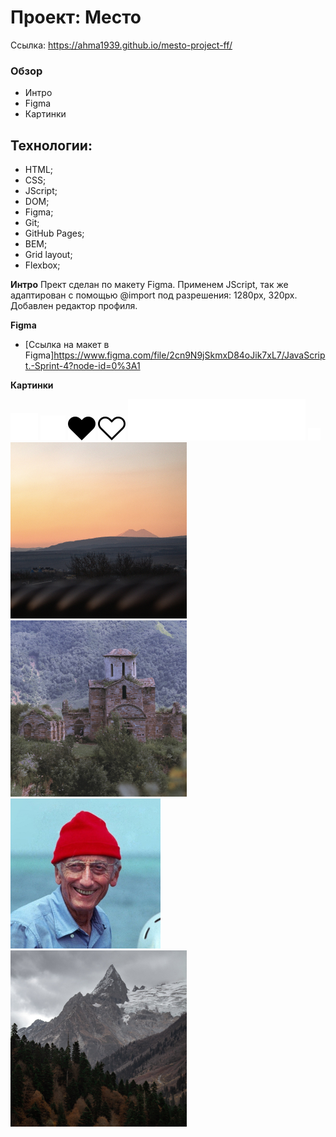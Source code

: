 # Проект: Место

Ссылка:
https://ahma1939.github.io/mesto-project-ff/

### Обзор
* Интро
* Figma
* Картинки

## Технологии: 

  * HTML;
  * CSS;
  * JScript;
  * DOM;
  * Figma;
  * Git;
  * GitHub Pages;
  * BEM;
  * Grid layout;
  * Flexbox;


**Интро**
Прект сделан по макету Figma.
Применем JScript, так же адаптирован с помощью @import под разрешения: 1280px, 320px. Добавлен редактор профиля.

**Figma**

* [Ссылка на макет в Figma]https://www.figma.com/file/2cn9N9jSkmxD84oJik7xL7/JavaScript.-Sprint-4?node-id=0%3A1

**Картинки**

<img src="./images/Add Button.svg" alt="">
<img src="./images/Close Button.svg" alt="">
<img src="./images/Like Button Active.svg" alt="">
<img src="./images/Like Button.svg" alt="">
<img src="./images/logo.svg" alt="">
<img src="./images/Edit Button.svg" alt="">
<img src="./images/Elbrus.jpg" alt="">
<img src="./images/Karachaevsk.jpg" alt="">
<img src="./images/Kusto.jpg" alt="">
<img src="./images/Dombai.jpg" alt="">
